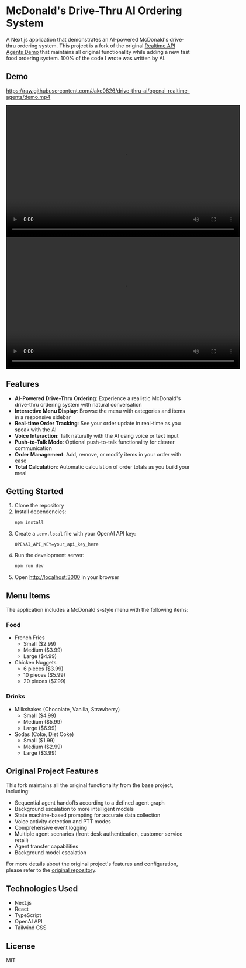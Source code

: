 # McDonald's Drive-Thru AI Ordering System

A Next.js application that demonstrates an AI-powered McDonald's drive-thru ordering system. This project is a fork of the original [Realtime API Agents Demo](https://github.com/openai/swarm) that maintains all original functionality while adding a new fast food ordering system. 100% of the code I wrote was written by AI.

## Demo

https://raw.githubusercontent.com/Jake0826/drive-thru-ai/openai-realtime-agents/demo.mp4

<video src="https://raw.githubusercontent.com/Jake0826/drive-thru-ai/openai-realtime-agents/demo.mp4" width="640" height="360" controls></video>
<video src="demo.mp4" width="640" height="360" controls></video>
## Features

- **AI-Powered Drive-Thru Ordering**: Experience a realistic McDonald's drive-thru ordering system with natural conversation
- **Interactive Menu Display**: Browse the menu with categories and items in a responsive sidebar
- **Real-time Order Tracking**: See your order update in real-time as you speak with the AI
- **Voice Interaction**: Talk naturally with the AI using voice or text input
- **Push-to-Talk Mode**: Optional push-to-talk functionality for clearer communication
- **Order Management**: Add, remove, or modify items in your order with ease
- **Total Calculation**: Automatic calculation of order totals as you build your meal

## Getting Started

1. Clone the repository
2. Install dependencies:
   ```bash
   npm install
   ```
3. Create a `.env.local` file with your OpenAI API key:
   ```
   OPENAI_API_KEY=your_api_key_here
   ```
4. Run the development server:
   ```bash
   npm run dev
   ```
5. Open [http://localhost:3000](http://localhost:3000) in your browser

## Menu Items

The application includes a McDonald's-style menu with the following items:

### Food
- French Fries
  - Small ($2.99)
  - Medium ($3.99)
  - Large ($4.99)
- Chicken Nuggets
  - 6 pieces ($3.99)
  - 10 pieces ($5.99)
  - 20 pieces ($7.99)

### Drinks
- Milkshakes (Chocolate, Vanilla, Strawberry)
  - Small ($4.99)
  - Medium ($5.99)
  - Large ($6.99)
- Sodas (Coke, Diet Coke)
  - Small ($1.99)
  - Medium ($2.99)
  - Large ($3.99)

## Original Project Features

This fork maintains all the original functionality from the base project, including:
- Sequential agent handoffs according to a defined agent graph
- Background escalation to more intelligent models
- State machine-based prompting for accurate data collection
- Voice activity detection and PTT modes
- Comprehensive event logging
- Multiple agent scenarios (front desk authentication, customer service retail)
- Agent transfer capabilities
- Background model escalation

For more details about the original project's features and configuration, please refer to the [original repository](https://github.com/openai/swarm).

## Technologies Used

- Next.js
- React
- TypeScript
- OpenAI API
- Tailwind CSS

## License

MIT
